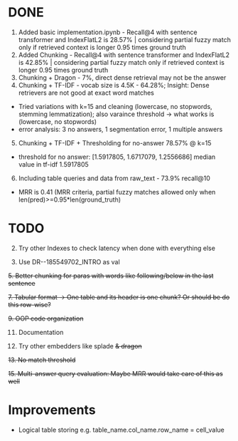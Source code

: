 # DONE
1. Added basic implementation.ipynb - Recall@4 with sentence transformer and IndexFlatL2 is 28.57% | considering partial fuzzy match only if retrieved context is longer 0.95 times ground truth
2. Added Chunking - Recall@4 with sentence transformer and IndexFlatL2 is 42.85% | considering partial fuzzy match only if retrieved context is longer 0.95 times ground truth
3. Chunking + Dragon - 7%, direct dense retrieval may not be the answer
4. Chunking + TF-IDF - vocab size is 4.5K - 64.28%; Insight: Dense retrievers are not good at exact word matches
  - Tried variations with k=15 and cleaning (lowercase, no stopwords, stemming lemmatization); also varaince threshold -> what works is (lowercase, no stopwords)
  - error analysis: 3 no answers, 1 segmentation error, 1 multiple answers
5. Chunking + TF-IDF + Thresholding for no-answer 78.57% @ k=15
  - threshold for no answer: [1.5917805, 1.6717079, 1.2556686] median value in tf-idf 1.5917805
6. Including table queries and data from raw_text - 73.9% recall@10
- MRR is 0.41 (MRR criteria, partial fuzzy matches allowed only when len(pred)>=0.95*len(ground_truth)

# TODO

2. Try other Indexes to check latency when done with everything else 

3. Use DR--185549702_INTRO as val
   
~~5. Better chunking for paras with words like following/below in the last sentence~~
   
~~7. Tabular format -> One table and its header is one chunk? Or should be do this row-wise?~~
   
~~9. OOP code organization~~
    
11. Documentation

12. Try other embedders like splade ~~& dragon~~

~~13. No match threshold~~
    
~~15. Multi-answer query evaluation: Maybe MRR would take care of this as well~~

# Improvements
- Logical table storing e.g. table_name.col_name.row_name = cell_value
    
